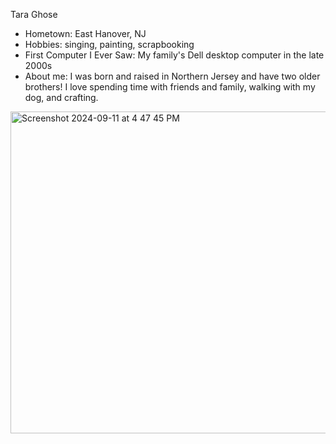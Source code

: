 Tara Ghose


- Hometown: East Hanover, NJ
- Hobbies: singing, painting, scrapbooking
- First Computer I Ever Saw: My family's Dell desktop computer in the late 2000s
- About me: I was born and raised in Northern Jersey and have two older brothers! I love spending time with friends and family, walking with my dog, and crafting. 

<img width="515" alt="Screenshot 2024-09-11 at 4 47 45 PM" src="https://github.com/user-attachments/assets/69e99619-896d-438f-a84e-938b97dff796">
